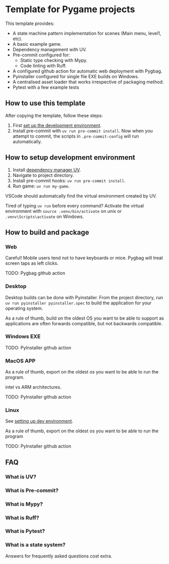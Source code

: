 # Template for Pygame projects

This template provides:

* A state machine pattern implementation for scenes (Main menu, level1, etc).
* A basic example game.
* Dependency management with UV.
* Pre-commit configured for:
  * Static type checking with Mypy.
  * Code linting with Ruff.
* A configured github action for automatic web deployment with Pygbag.
* Pyinstaller configured for single file EXE builds on Windows.
* A centralised asset loader that works irrespective of packaging method.
* Pytest with a few example tests



## How to use this template

After copying the template, follow these steps:

1. First [set up the development environment](#How-to-setup-development-environment).
2. Install pre-commit with `uv run pre-commit install`. Now when you attempt to commit, the scripts in `.pre-commit-config` will run automatically.

## How to setup development environment

1. Install [dependency manager UV](https://docs.astral.sh/uv/getting-started/installation/).
1. Navigate to project directory.
1. Install pre-commit hooks: `uv run pre-commit install`.
1. Run game: `uv run my-game`.

VSCode should automatcally find the virtual environment created by UV.

Tired of typing `uv run` before every command? Activate the virtual environment with `source .venv/bin/activate` on unix or `.venv\Scripts\activate` on Windows.

## How to build and package

### Web

Careful! Mobile users tend not to have keyboards or mice. Pygbag will treat screen taps as left clicks.

TODO: Pygbag github action

### Desktop

Desktop builds can be done with Pyinstaller. From the project directory, run `uv run pyinstaller pyinstaller.spec` to build the application for your operating system.

As a rule of thumb, build on the oldest OS you want to be able to support as applications are often forwards compatible, but not backwards compatible.

### Windows EXE

TODO: PyInstaller github action

### MacOS APP

As a rule of thumb, export on the oldest os you want to be able to run the program.

intel vs ARM architectures.

TODO: PyInstaller github action

### Linux

See [setting up dev environment](#How-to-setup-development-environment).

As a rule of thumb, export on the oldest os you want to be able to run the program

TODO: PyInstaller github action


## FAQ

### What is UV?

### What is Pre-commit?

### What is Mypy?

### What is Ruff?

### What is Pytest?

### What is a state system?

Answers for frequently asked questions cost extra.
